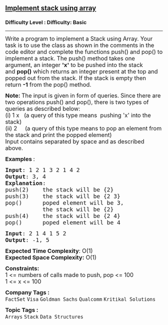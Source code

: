 <h2><a href="https://www.geeksforgeeks.org/problems/implement-stack-using-array/1">Implement stack using array</a></h2><h3>Difficulty Level : Difficulty: Basic</h3><hr><div class="problems_problem_content__Xm_eO"><p><span style="font-size: 18px;">Write a program to implement a Stack&nbsp;using Array. Your task is to use the class as shown in the comments in the code editor&nbsp;and complete&nbsp;the functions push() and pop() to implement a stack.&nbsp;</span><span style="font-size: 18px;">The push() method&nbsp;takes one argument, an integer&nbsp;</span><strong style="font-size: 18px;">'x'</strong><span style="font-size: 18px;">&nbsp;to be pushed into the stack and&nbsp;</span><strong style="font-size: 18px;">pop()</strong><span style="font-size: 18px;">&nbsp;which returns an integer present at the top and popped out from the stack. If the stack is empty then return&nbsp;</span><strong style="font-size: 18px;">-1</strong><span style="font-size: 18px;"> from the pop() method.</span></p>
<p><strong><span style="font-size: 18px;">Note:&nbsp;</span></strong><span style="font-size: 18px;">The input is given in form of queries. Since there are two operations push() and pop(), there is two types of queries as described below:<br></span><span style="font-size: 18px;">(i) 1 x&nbsp; &nbsp;(a query of this type means&nbsp; pushing 'x' into the stack)<br></span><span style="font-size: 18px;">(ii) 2&nbsp; &nbsp; &nbsp;(a query of this type means to pop an element from the stack and print the popped element)<br></span><span style="font-size: 18px;">Input contains separated by space and as described above.&nbsp;</span></p>
<p><span style="font-size: 18px;"><strong>Examples </strong>:</span></p>
<pre><span style="font-size: 18px;"><strong>Input</strong>: 1 2 1 3 2 1 4 2 
<strong>Output</strong>: 3, 4
<strong>Explanation</strong>: 
push(2)    the stack will be {2}
push(3)    the stack will be {2 3}
pop()      poped element will be 3,
&nbsp;          the stack will be {2}
push(4)    the stack will be {2 4}
pop()      poped element will be 4</span></pre>
<pre><span style="font-size: 18px;"><strong>Input</strong>: 2 1 4 1 5 2
<strong>Output</strong>: -1, 5</span>
</pre>
<p><span style="font-size: 18px;"><strong>Expected Time Complexity</strong>: O(1)</span><br><span style="font-size: 18px;"><strong>Expected Space Complexity:</strong>&nbsp;O(1)</span></p>
<p><span style="font-size: 18px;"><strong>Constraints:</strong><br>1 &lt;= numbers of calls made to push, pop &lt;= 100<br>1 &lt;= x &lt;= 100</span></p></div><p><span style=font-size:18px><strong>Company Tags : </strong><br><code>FactSet</code>&nbsp;<code>Visa</code>&nbsp;<code>Goldman Sachs</code>&nbsp;<code>Qualcomm</code>&nbsp;<code>Kritikal Solutions</code>&nbsp;<br><p><span style=font-size:18px><strong>Topic Tags : </strong><br><code>Arrays</code>&nbsp;<code>Stack</code>&nbsp;<code>Data Structures</code>&nbsp;